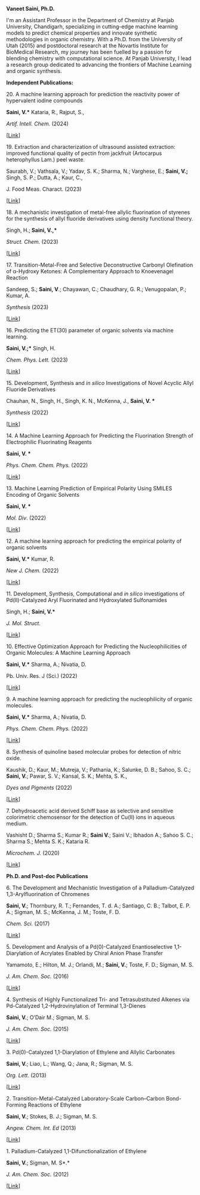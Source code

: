 ﻿**Vaneet Saini, Ph.D.**

I'm an Assistant Professor in the Department of Chemistry at Panjab University, Chandigarh, specializing in cutting-edge machine learning models to predict chemical properties and innovate synthetic methodologies in organic chemistry. With a Ph.D. from the University of Utah (2015) and postdoctoral research at the Novartis Institute for BioMedical Research, my journey has been fuelled by a passion for blending chemistry with computational science. At Panjab University, I lead a research group dedicated to advancing the frontiers of Machine Learning and organic synthesis.

**Independent Publications:**

20\. A machine learning approach for prediction the reactivity power of hypervalent iodine compounds

**Saini, V.\*** Kataria, R., Rajput, S.,

*Artif. Intell. Chem.* (2024)

[[Link](https://doi.org/10.1016/j.aichem.2023.100032)]

19\. Extraction and characterization of ultrasound assisted extraction: improved functional quality of pectin from jackfruit (Artocarpus heterophyllus Lam.) peel waste.

Saurabh, V.; Vathsala, V.; Yadav, S. K.; Sharma, N.; Varghese, E.; **Saini, V.;** Singh, S. P.; Dutta, A.; Kaur, C.,

J. Food Meas. Charact. (2023)

[[Link](https://link.springer.com/article/10.1007/s11694-023-02126-w)]

18\. A mechanistic investigation of metal-free allylic fluorination of styrenes for the synthesis of allyl fluoride derivatives using density functional theory.

Singh, H.; **Saini, V.,\***

*Struct. Chem.* (2023)

[[Link](https://link.springer.com/article/10.1007/s11224-023-02253-6)]

17\. Transition-Metal-Free and Selective Deconstructive Carbonyl Olefination of α-Hydroxy Ketones: A Complementary Approach to Knoevenagel Reaction

Sandeep, S.; **Saini, V**.; Chayawan, C.; Chaudhary, G. R.; Venugopalan, P.; Kumar, A.

*Synthesis* (2023)

[[Link](https://www.thieme-connect.com/products/ejournals/abstract/10.1055/a-2114-7802)]

16\. Predicting the ET(30) parameter of organic solvents via machine learning.

**Saini, V.;\*** Singh, H.

*Chem. Phys. Lett.* (2023)

[[Link](https://doi.org/10.1016/j.cplett.2023.140672)]

15\. Development, Synthesis and *in silico* Investigations of Novel Acyclic Allyl Fluoride Derivatives

Chauhan, N., Singh, H., Singh, K. N., McKenna, J., **Saini, V. \***

*Synthesis* (2022)

[[Link](https://www.thieme-connect.com/products/ejournals/abstract/10.1055/a-1961-8013)]

14\. A Machine Learning Approach for Predicting the Fluorination Strength of Electrophilic Fluorinating Reagents

**Saini, V. \***

*Phys. Chem. Chem. Phys.* (2022)

[[Link](DOI%09https:/doi.org/10.1039/D2CP03281C)]

13\. Machine Learning Prediction of Empirical Polarity Using SMILES Encoding of Organic Solvents

**Saini, V. \***

*Mol. Div*. (2022)

[[Link](https://link.springer.com/article/10.1007/s11030-022-10559-6)]

12\. A machine learning approach for predicting the empirical polarity of organic solvents

**Saini, V.\*** Kumar, R.

*New J. Chem.* (2022)

[[Link](DOI%09https:/doi.org/10.1039/D2NJ02513B)]

11\. Development, Synthesis, Computational and *in silico* investigations of Pd(II)-Catalyzed Aryl Fluorinated and Hydroxylated Sulfonamides

Singh, H.; **Saini, V.\***

*J. Mol. Struct.*

[[Link](https://doi.org/10.1016/j.molstruc.2022.133481)]

10\. Effective Optimization Approach for Predicting the Nucleophilicities of Organic Molecules: A Machine Learning Approach

**Saini, V.\*** Sharma, A.; Nivatia, D.

Pb. Univ. Res. J (Sci.) (2022)

[[Link](https://purjs.puchd.ac.in/issues/issue-vol-71-2021.pdf)]

9\. A machine learning approach for predicting the nucleophilicity of organic molecules.

**Saini, V.\*** Sharma, A.; Nivatia, D.

*Phys. Chem. Chem. Phys.* (2022)

[[Link](DOI%09https:/doi.org/10.1039/D1CP05072A)]

8\. Synthesis of quinoline based molecular probes for detection of nitric oxide.

Kaushik, D.; Kaur, M.; Mutreja, V.; Pathania, K.; Salunke, D. B.; Sahoo, S. C.; **Saini, V.**; Pawar, S. V.; Kansal, S. K.; Mehta, S. K.,

*Dyes and Pigments* (2022)

[[Link](https://doi.org/10.1016/j.dyepig.2022.110226)]

7\. Dehydroacetic acid derived Schiff base as selective and sensitive colorimetric chemosensor for the detection of Cu(II) ions in aqueous medium.

Vashisht D.; Sharma S.; Kumar R.; **Saini V.**; Saini V.; Ibhadon A.; Sahoo S. C.; Sharma S.; Mehta S. K.; Kataria R.

*Microchem. J.* (2020)

[[Link](https://doi.org/10.1016/j.microc.2020.104705)]

**Ph.D. and Post-doc Publications**

6\. The Development and Mechanistic Investigation of a Palladium-Catalyzed 1,3-Arylfluorination of Chromenes

**Saini, V.**; Thornbury, R. T.; Fernandes, T. d. A.; Santiago, C. B.; Talbot, E. P. A.; Sigman, M. S.; McKenna, J. M.; Toste, F. D.

*Chem. Sci.* (2017)

[[Link](https://doi.org/10.1039/C6SC05102B)]

5\. Development and Analysis of a Pd(0)-Catalyzed Enantioselective 1,1-Diarylation of Acrylates Enabled by Chiral Anion Phase Transfer

Yamamoto, E.; Hilton, M. J.; Orlandi, M.; **Saini, V.**; Toste, F. D.; Sigman, M. S.

*J. Am. Chem. Soc.* (2016)

[[Link](https://doi.org/10.1021/jacs.6b11367)]

4\. Synthesis of Highly Functionalized Tri- and Tetrasubstituted Alkenes via Pd-Catalyzed 1,2-Hydrovinylation of Terminal 1,3-Dienes

**Saini, V.**; O’Dair M.; Sigman, M. S.

*J. Am. Chem. Soc.* (2015)

[[Link](https://doi.org/10.1021/ja511640g)]

3\. Pd(0)-Catalyzed 1,1-Diarylation of Ethylene and Allylic Carbonates

**Saini, V.**; Liao, L.; Wang, Q.; Jana, R.; Sigman, M. S.

*Org. Lett.* (2013)

[[Link](https://pubs.acs.org/doi/abs/10.1021/ol4023358#:~:text=https%3A//doi.org/10.1021/ol4023358)]

2\. Transition-Metal-Catalyzed Laboratory-Scale Carbon–Carbon Bond-Forming Reactions of Ethylene

**Saini, V.**; Stokes, B. J.; Sigman, M. S.

*Angew. Chem. Int. Ed* (2013)

[[Link](https://doi.org/10.1002/anie.201303916)]

1\. Palladium-Catalyzed 1,1-Difunctionalization of Ethylene

**Saini, V.**; Sigman, M. S*.*

*J. Am. Chem. Soc.* (2012)

[[Link](https://doi.org/10.1021/ja304344h)]


